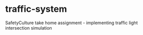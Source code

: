 # traffic-system
SafetyCulture take home assignment - implementing traffic light intersection simulation

